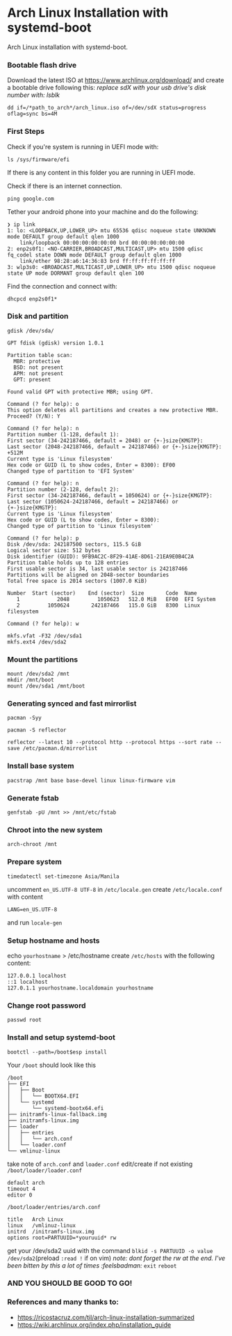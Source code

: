 # Arch Linux Installation with systemd-boot
Arch Linux installation with systemd-boot.
### Bootable flash drive
Download the latest ISO at https://www.archlinux.org/download/ and create a bootable drive following this:
_replace sdX with your usb drive's disk number with: lsblk_ 
```
dd if=/*path_to_arch*/arch_linux.iso of=/dev/sdX status=progress oflag=sync bs=4M 
```
### First Steps
Check if you're system is running in UEFI mode with:
```
ls /sys/firmware/efi
```
If there is any content in this folder you are running in UEFI mode.

Check if there is an internet connection.
```
ping google.com
```
Tether your android phone into your machine and do the following:
```
❯ ip link
1: lo: <LOOPBACK,UP,LOWER_UP> mtu 65536 qdisc noqueue state UNKNOWN mode DEFAULT group default qlen 1000
    link/loopback 00:00:00:00:00:00 brd 00:00:00:00:00:00
2: enp2s0f1: <NO-CARRIER,BROADCAST,MULTICAST,UP> mtu 1500 qdisc fq_codel state DOWN mode DEFAULT group default qlen 1000
    link/ether 98:28:a6:14:36:83 brd ff:ff:ff:ff:ff:ff
3: wlp3s0: <BROADCAST,MULTICAST,UP,LOWER_UP> mtu 1500 qdisc noqueue state UP mode DORMANT group default qlen 100
```
Find the connection and connect with:
```
dhcpcd enp2s0f1*
```
### Disk and partition
```
gdisk /dev/sda/
```
```
GPT fdisk (gdisk) version 1.0.1

Partition table scan:
  MBR: protective
  BSD: not present
  APM: not present
  GPT: present

Found valid GPT with protective MBR; using GPT.

Command (? for help): o
This option deletes all partitions and creates a new protective MBR.
Proceed? (Y/N): Y

Command (? for help): n
Partition number (1-128, default 1): 
First sector (34-242187466, default = 2048) or {+-}size{KMGTP}: 
Last sector (2048-242187466, default = 242187466) or {+-}size{KMGTP}: +512M
Current type is 'Linux filesystem'
Hex code or GUID (L to show codes, Enter = 8300): EF00
Changed type of partition to 'EFI System'

Command (? for help): n
Partition number (2-128, default 2): 
First sector (34-242187466, default = 1050624) or {+-}size{KMGTP}: 
Last sector (1050624-242187466, default = 242187466) or {+-}size{KMGTP}: 
Current type is 'Linux filesystem'
Hex code or GUID (L to show codes, Enter = 8300): 
Changed type of partition to 'Linux filesystem'

Command (? for help): p
Disk /dev/sda: 242187500 sectors, 115.5 GiB
Logical sector size: 512 bytes
Disk identifier (GUID): 9FB9AC2C-8F29-41AE-8D61-21EA9E0B4C2A
Partition table holds up to 128 entries
First usable sector is 34, last usable sector is 242187466
Partitions will be aligned on 2048-sector boundaries
Total free space is 2014 sectors (1007.0 KiB)

Number  Start (sector)    End (sector)  Size       Code  Name
   1            2048         1050623   512.0 MiB   EF00  EFI System
   2         1050624       242187466   115.0 GiB   8300  Linux filesystem

Command (? for help): w
```
```
mkfs.vfat -F32 /dev/sda1
mkfs.ext4 /dev/sda2
```
### Mount the partitions
```
mount /dev/sda2 /mnt
mkdir /mnt/boot
mount /dev/sda1 /mnt/boot
```
### Generating synced and fast mirrorlist
```
pacman -Syy
```
```
pacman -S reflector
```
```
reflector --latest 10 --protocol http --protocol https --sort rate --save /etc/pacman.d/mirrorlist
```
### Install base system
```
pacstrap /mnt base base-devel linux linux-firmware vim
```
### Generate fstab
```
genfstab -pU /mnt >> /mnt/etc/fstab
```
### Chroot into the new system
```
arch-chroot /mnt
```
### Prepare system
```
timedatectl set-timezone Asia/Manila
```
uncomment `en_US.UTF-8 UTF-8` in `/etc/locale.gen`
create `/etc/locale.conf` with content
```
LANG=en_US.UTF-8
```
and run `locale-gen`
### Setup hostname and hosts
echo `yourhostname` > /etc/hostname
create `/etc/hosts` with the following content:
```
127.0.0.1 localhost
::1 localhost
127.0.1.1 yourhostname.localdomain yourhostname
```
### Change root password
```
passwd root
```
### Install and setup systemd-boot
```
bootctl --path=/boot$esp install
```
Your `/boot` should look like this
```
/boot
├── EFI
│   ├── Boot
│   │   └── BOOTX64.EFI
│   └── systemd
│       └── systemd-bootx64.efi
├── initramfs-linux-fallback.img
├── initramfs-linux.img
├── loader
│   ├── entries
│   │   └── arch.conf
│   └── loader.conf
└── vmlinuz-linux
```
take note of `arch.conf` and `loader.conf`
edit/create if not existing
`/boot/loader/loader.conf`
```
default arch
timeout 4
editor 0
```

`/boot/loader/entries/arch.conf`
```
title   Arch Linux
linux   /vmlinuz-linux
initrd  /initramfs-linux.img
options root=PARTUUID=*youruuid* rw
```
get your /dev/sda2 uuid with the command `blkid -s PARTUUID -o value /dev/sda2`(preload `:read !` if on vim)
_note: dont forget the rw at the end. I've been bitten by this a lot of times :feelsbadman:_
`exit`
`reboot`
### AND YOU SHOULD BE GOOD TO GO! ###

### References and many thanks to:
- https://ricostacruz.com/til/arch-linux-installation-summarized
- https://wiki.archlinux.org/index.php/installation_guide

